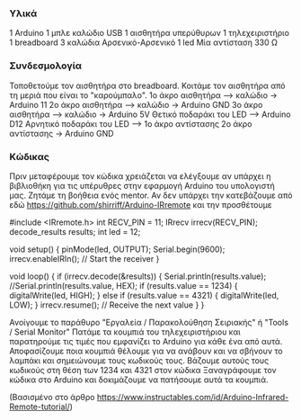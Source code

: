 ### Υλικά
1 Arduino
1 μπλε καλώδιο USB
1 αισθητήρα υπερύθυρων
1 τηλεχειριστήριο
1 breadboard
3 καλώδια Αρσενικό-Αρσενικό
1 led
Μία αντίσταση 330 Ω


### Συνδεσμολογία
Τοποθετούμε τον αισθητήρα στο breadboard.
Κοιτάμε τον αισθητήρα από τη μεριά που είναι το "καρούμπαλο".
1ο άκρο αισθητήρα –> καλώδιο -> Arduino 11
2o άκρο αισθητήρα –> καλώδιο -> Arduino GND
3o άκρο αισθητήρα –> καλώδιο -> Arduino 5V
Θετικό ποδαράκι του LED –> Arduino D12
Αρνητικό ποδαράκι του LED –> 1ο άκρο αντίστασης
2ο άκρο αντίστασης -> Arduino GND


### Κώδικας
Πριν μεταφέρουμε τον κώδικα χρειάζεται να ελέγξουμε αν υπάρχει η βιβλιοθήκη για τις υπέρυθρες στην εφαρμογή Arduino του υπολογιστή μας. Ζητάμε τη βοήθεια ενός mentor.
Αν δεν υπάρχει την κατεβάζουμε από εδώ
https://github.com/shirriff/Arduino-IRremote
και την προσθέτουμε


#include <IRremote.h>
int RECV_PIN = 11;
IRrecv irrecv(RECV_PIN);
decode_results results;
int led = 12;

void setup()
{
 pinMode(led, OUTPUT);
  Serial.begin(9600);
  irrecv.enableIRIn(); // Start the receiver
}

void loop()
{
  if (irrecv.decode(&results))
    {
     Serial.println(results.value);
     //Serial.println(results.value, HEX);
     if (results.value == 1234) {
     digitalWrite(led, HIGH);
     }
     else if (results.value == 4321) {
     digitalWrite(led, LOW);
     }
     irrecv.resume(); // Receive the next value
    }
}

Ανοίγουμε το παράθυρο "Εργαλεία / Παρακολούθηση Σειριακής" ή "Tools / Serial Monitor"
Πατάμε τα κουμπιά του τηλεχειριστήριου και παρατηρούμε τις τιμές που εμφανίζει το Arduino για κάθε ένα από αυτά.
Αποφασίζουμε ποια κουμπιά θέλουμε για να ανάβουν και να σβήνουν το λαμπάκι και σημειώνουμε τους κωδικούς τους.
Βάζουμε αυτούς τους κωδικούς στη θέση των 1234 και 4321 στον κώδικα
Ξαναγράφουμε τον κώδικα στο Arduino και δοκιμάζουμε να πατήσουμε αυτά τα κουμπιά.

(Βασισμένο στο άρθρο https://www.instructables.com/id/Arduino-Infrared-Remote-tutorial/)
